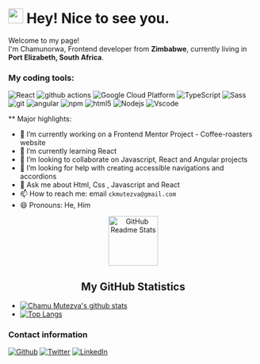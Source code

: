 <h1><img src="https://emojis.slackmojis.com/emojis/images/1531849430/4246/blob-sunglasses.gif?1531849430" width="30"/> Hey! Nice to see you.</h1>


<p>Welcome to my page! </br> I'm Chamunorwa, Frontend developer from  <b> Zimbabwe</b>, currently living in <b>Port Elizabeth, South Africa</b>. </p>
<h3>My coding tools:</h3>
<p>
  <img alt="React" src="https://img.shields.io/badge/-React-45b8d8?style=flat-square&logo=react&logoColor=white" /> 
  <img alt="github actions" src="https://img.shields.io/badge/-Github_Actions-2088FF?style=flat-square&logo=github-actions&logoColor=white" />
  <img alt="Google Cloud Platform" src="https://img.shields.io/badge/-Google_Cloud_Platform-1a73e8?style=flat-square&logo=google-cloud&logoColor=white" />
  <img alt="TypeScript" src="https://img.shields.io/badge/-TypeScript-007ACC?style=flat-square&logo=typescript&logoColor=white" /> 
  <img alt="Sass" src="https://img.shields.io/badge/-Sass-CC6699?style=flat-square&logo=sass&logoColor=white" />  
  <img alt="git" src="https://img.shields.io/badge/-Git-F05032?style=flat-square&logo=git&logoColor=white" />  
  <img alt="angular" src="https://img.shields.io/badge/-Angular-DD0031?style=flat-square&logo=angular&logoColor=white" />
  <img alt="npm" src="https://img.shields.io/badge/-NPM-CB3837?style=flat-square&logo=npm&logoColor=white" />
  <img alt="html5" src="https://img.shields.io/badge/-HTML5-E34F26?style=flat-square&logo=html5&logoColor=white" />  
  <img alt="Nodejs" src="https://img.shields.io/badge/-Nodejs-43853d?style=flat-square&logo=Node.js&logoColor=white" />
  <img alt="Vscode" src="https://img.shields.io/badge/-vscode-blue?style=flat-square&logo=vscode&logoColor=white" />
  
</p>
** Major highlights:

- 🔭 I’m currently working on a Frontend Mentor Project - Coffee-roasters website
- 🌱 I’m currently learning React
- 👯 I’m looking to collaborate on Javascript, React and Angular projects
- 🤔 I’m looking for help with creating accessible navigations and accordions
- 💬 Ask me about Html, Css , Javascript and React
- 📫 How to reach me: email `ckmutezva@gmail.com`
- 😄 Pronouns: He, Him
 
<p align="center">
 <img width="100px" src="https://res.cloudinary.com/anuraghazra/image/upload/v1594908242/logo_ccswme.svg" align="center" alt="GitHub Readme Stats" />
 <h2 align="center">My GitHub Statistics</h2> 
</p>

- [![Chamu Mutezva's github stats](https://github-readme-stats.vercel.app/api?username=ChamuMutezva&show_icons=true&theme=tokyonight)](https://github.com/ChamuMutezva/github-readme-stats)
- [![Top Langs](https://github-readme-stats.vercel.app/api/top-langs/?username=ChamuMutezva&layout=compact)](https://github.com/ChamuMutezva/github-readme-stats)


<h3>Contact information</h3>
<p><a href="https://github.com/ChamuMutezva" target="_blank"><img alt="Github" src="https://img.shields.io/badge/GitHub-%2312100E.svg?&style=for-the-badge&logo=Github&logoColor=white" /></a> <a href="https://twitter.com/ChamuMutezva" target="_blank"><img alt="Twitter" src="https://img.shields.io/badge/twitter-%231DA1F2.svg?&style=for-the-badge&logo=twitter&logoColor=white" /></a> <a href="https://www.linkedin.com/in/chamumutezva/" target="_blank"><img alt="LinkedIn" src="https://img.shields.io/badge/linkedin-%230077B5.svg?&style=for-the-badge&logo=linkedin&logoColor=white" /></a> 
</p>






